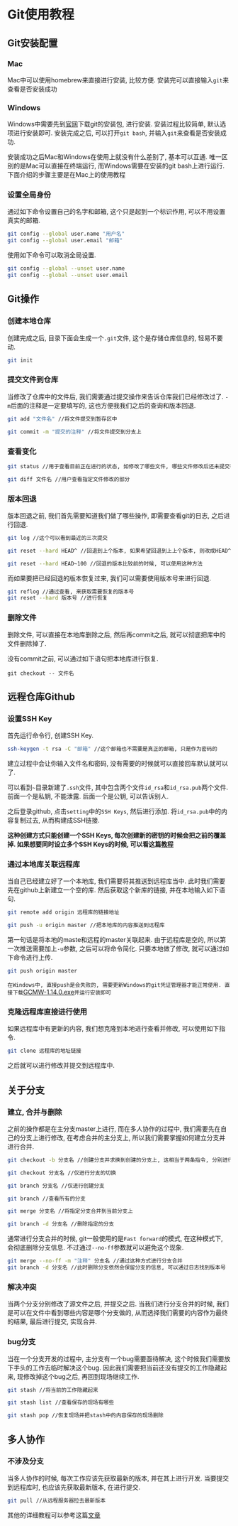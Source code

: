 # Git使用教程

## Git安装配置

### Mac

Mac中可以使用homebrew来直接进行安装, 比较方便. 安装完可以直接输入`git`来查看是否安装成功

### Windows

Windows中需要先到[官网](https://git-scm.com/)下载git的安装包, 进行安装. 安装过程比较简单, 默认选项进行安装即可. 安装完成之后, 可以打开`git bash`, 并输入`git`来查看是否安装成功.

安装成功之后Mac和Windows在使用上就没有什么差别了, 基本可以互通. 唯一区别的是Mac可以直接在终端运行, 而Windows需要在安装的git bash上进行运行. 下面介绍的步骤主要是在Mac上的使用教程

### 设置全局身份

通过如下命令设置自己的名字和邮箱, 这个只是起到一个标识作用, 可以不用设置真实的邮箱.

```bash
git config --global user.name "用户名"
git config --global user.email "邮箱"
```

使用如下命令可以取消全局设置.

```bash
git config --global --unset user.name
git config --global --unset user.email
```

## Git操作

### 创建本地仓库

创建完成之后, 目录下面会生成一个`.git`文件, 这个是存储仓库信息的, 轻易不要动.

```bash
git init
```

### 提交文件到仓库

当修改了仓库中的文件后, 我们需要通过提交操作来告诉仓库我们已经修改过了.  `-m`后面的注释是一定要填写的, 这也方便我我们之后的查询和版本回退.

```bash
git add "文件名" //将文件提交到暂存区中

git commit -m "提交的注释" //将文件提交到分支上
```

### 查看变化

```bash
git status //用于查看目前正在进行的状态, 如修改了哪些文件, 哪些文件修改后还未提交等

git diff 文件名 //用户查看指定文件修改的部分
```

### 版本回退

版本回退之前, 我们首先需要知道我们做了哪些操作, 即需要查看git的日志, 之后进行回退.

```bash
git log //这个可以看到最近的三次提交

git reset --hard HEAD^ //回退到上个版本, 如果希望回退到上上个版本, 则改成HEAD^^, 以此类推

git reset --hard HEAD~100 //回退的版本比较前的时候, 可以使用这种方法
```

而如果要把已经回退的版本恢复过来, 我们可以需要使用版本号来进行回退.

```bash
git reflog //通过查看, 来获取需要恢复的版本号
git reset --hard 版本号 //进行恢复
```

### 删除文件

删除文件, 可以直接在本地库删除之后, 然后再commit之后, 就可以彻底把库中的文件删除掉了.

没有commit之前, 可以通过如下语句把本地库进行恢复.

```
git checkout -- 文件名
```

## 远程仓库Github

### 设置SSH Key

首先运行命令行, 创建SSH Key.

```bash
ssh-keygen -t rsa -C "邮箱" //这个邮箱也不需要是真正的邮箱, 只是作为密码的
```

建立过程中会让你输入文件名和密码, 没有需要的时候就可以直接回车默认就可以了.

可以看到`~`目录新建了`.ssh`文件, 其中包含两个文件`id_rsa`和`id_rsa.pub`两个文件.  前面一个是私钥, 不能泄露. 后面一个是公钥, 可以告诉别人.

之后登录github, 点击`setting`中的`SSH Keys`, 然后进行添加. 将`id_rsa.pub`中的内容复制过去, 从而构建成SSH链接.

**这种创建方式只能创建一个SSH Keys, 每次创建新的密钥的时候会把之前的覆盖掉. 如果想要同时设立多个SSH Keys的时候, 可以看这篇[教程](https://www.cnblogs.com/Gent-Wang/p/7422433.html)**

### 通过本地库关联远程库

当自己已经建立好了一个本地库, 我们需要将其推送到远程库当中. 此时我们需要先在github上新建立一个空的库. 然后获取这个新库的链接, 并在本地输入如下语句.

```bash
git remote add origin 远程库的链接地址

git push -u origin master //把本地库的内容推送到远程库
```

第一句话是将本地的maste和远程的master关联起来. 由于远程库是空的, 所以第一次推送需要加上`-u`参数, 之后可以将命令简化. 只要本地做了修改, 就可以通过如下命令进行上传.

```bash
git push origin master
```

```在Windows中, 直接push是会失败的, 需要更新Windows的git凭证管理器才能正常使用. 直接下载```[GCMW-1.14.0.exe](https://www.jianshu.com/p/aee0813c30c5)```并运行安装即可```

### 克隆远程库直接进行使用

如果远程库中有更新的内容, 我们想克隆到本地进行查看并修改, 可以使用如下指令.

```bash
git clone 远程库的地址链接
```

之后就可以进行修改并提交到远程库中.

## 关于分支

### 建立, 合并与删除

之前的操作都是在主分支master上进行, 而在多人协作的过程中, 我们需要先在自己的分支上进行修改, 在考虑合并的主分支上, 所以我们需要掌握如何建立分支并进行合并.

```bash
git checkout -b 分支名 //创建分支并求换到创建的分支上, 这相当于两条指令, 分别进行了创建和切换

git checkout 分支名 //仅进行分支的切换

git branch 分支名 //仅进行创建分支

git branch //查看所有的分支

git merge 分支名 //将指定分支合并到当前分支上

git branch -d 分支名 //删除指定的分支
```

通常进行分支合并的时候, git一般使用的是`Fast forward`的模式, 在这种模式下, 会彻底删除分支信息. 不过通过`--no-ff`参数就可以避免这个现象.

```bash
git merge --no-ff -m "注释" 分支名 //通过这种方式进行分支合并
git branch -d 分支名 //此时删除分支依然会保留分支的信息, 可以通过日志找到版本号
```

### 解决冲突

当两个分支分别修改了源文件之后,  并提交之后. 当我们进行分支合并的时候, 我们是可以在文件中看到哪些内容是哪个分支做的, 从而选择我们需要的内容作为最终的结果, 最后进行提交, 实现合并.

### bug分支

当在一个分支开发的过程中, 主分支有一个bug需要亟待解决, 这个时候我们需要放下手头的工作去临时解决这个bug. 因此我们需要把当前还没有提交的工作隐藏起来, 现修改掉这个bug之后, 再回到现场继续工作.

```bash
git stash //将当前的工作隐藏起来

git stash list //查看保存的现场有哪些

git stash pop //恢复现场并把stash中的内容保存的现场删除
```

## 多人协作

### 不涉及分支

当多人协作的时候, 每次工作应该先获取最新的版本, 并在其上进行开发. 当要提交到远程库时, 也应该先获取最新版本, 在进行提交.

```bash
git pull //从远程服务器拉去最新版本
```

其他的详细教程可以参考这篇[文章](https://blog.csdn.net/u011535541/article/details/83379151)

